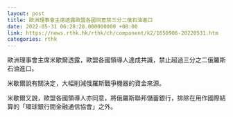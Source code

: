 ```yaml
---
layout: post
title: 歐洲理事會主席透露歐盟各國同意禁三分二俄石油進口
date: 2022-05-31 06:28:28.000000000 +08:00
link: https://news.rthk.hk/rthk/ch/component/k2/1650906-20220531.htm
categories: rthk
---
```


歐洲理事會主席米歇爾透露，歐盟各國領導人達成共識，禁止超過三分之二俄羅斯石油進口。

米歇爾說有關決定，大幅削減俄羅斯戰爭機器的資金來源。

米歇爾又說，歐盟各國領導人亦同意，將俄羅斯聯邦儲蓄銀行，排除在用作國際結算的「環球銀行間金融通信協會」之外。
